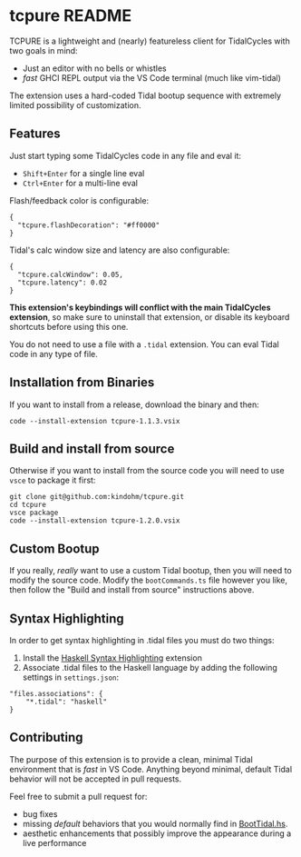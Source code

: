 # tcpure README

TCPURE is a lightweight and (nearly) featureless client for TidalCycles
with two goals in mind:

- Just an editor with no bells or whistles
- _fast_ GHCI REPL output via the VS Code terminal (much like vim-tidal)

The extension uses a hard-coded Tidal bootup sequence with
extremely limited possibility of customization.

## Features

Just start typing some TidalCycles code in any file and eval it:

- `Shift+Enter` for a single line eval
- `Ctrl+Enter` for a multi-line eval

Flash/feedback color is configurable:

```
{
  "tcpure.flashDecoration": "#ff0000"
}
```

Tidal's calc window size and latency are also configurable:

```
{
  "tcpure.calcWindow": 0.05,
  "tcpure.latency": 0.02
}
```

**This extension's keybindings will conflict with the main TidalCycles
extension**, so make sure to uninstall that extension, or disable its
keyboard shortcuts before using this one.

You do not need to use a file with a `.tidal` extension. You can eval
Tidal code in any type of file.

## Installation from Binaries

If you want to install from a release, download the binary and then:

```
code --install-extension tcpure-1.1.3.vsix
```

## Build and install from source

Otherwise if you want to install from the source code you will need to use
`vsce` to package it first:

```
git clone git@github.com:kindohm/tcpure.git
cd tcpure
vsce package
code --install-extension tcpure-1.2.0.vsix
```

## Custom Bootup

If you really, _really_ want to use a custom Tidal bootup, then you will need
to modify the source code. Modify the `bootCommands.ts` file however
you like, then follow the "Build and install from source" instructions above.

## Syntax Highlighting

In order to get syntax highlighting in .tidal files you must do two things:

1. Install the [Haskell Syntax Highlighting](https://marketplace.visualstudio.com/items?itemName=justusadam.language-haskell) extension
2. Associate .tidal files to the Haskell language by adding the following settings in `settings.json`:

```
"files.associations": {
    "*.tidal": "haskell"
}
```

## Contributing

The purpose of this extension is to provide a clean, minimal Tidal
environment that is _fast_ in VS Code. Anything beyond minimal, default
Tidal behavior will not be accepted in pull requests.

Feel free to submit a pull request for:

- bug fixes
- missing _default_ behaviors that you would normally find in [BootTidal.hs](https://github.com/tidalcycles/Tidal/blob/main/BootTidal.hs).
- aesthetic enhancements that possibly improve the appearance during a live performance
